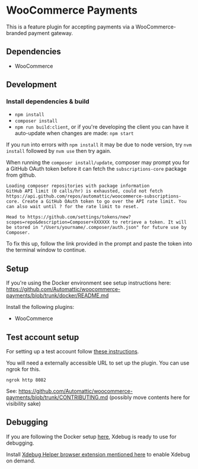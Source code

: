 # WooCommerce Payments

This is a feature plugin for accepting payments via a WooCommerce-branded payment gateway.

## Dependencies

-   WooCommerce

## Development

### Install dependencies & build

-   `npm install` 
-   `composer install`
-   `npm run build:client`, or if you're developing the client you can have it auto-update when changes are made: `npm start`

If you run into errors with `npm install` it may be due to node version, try `nvm install` followed by `nvm use` then try again.

When running the `composer install/update`, composer may prompt you for a GitHub OAuth token before it can fetch the `subscriptions-core` package from github.

```
Loading composer repositories with package information
GitHub API limit (0 calls/hr) is exhausted, could not fetch https://api.github.com/repos/automattic/woocommerce-subscriptions-core. Create a GitHub OAuth token to go over the API rate limit. You can also wait until ? for the rate limit to reset.

Head to https://github.com/settings/tokens/new?scopes=repo&description=Composer+XXXXXX to retrieve a token. It will be stored in "/Users/yourname/.composer/auth.json" for future use by Composer.
````

To fix this up, follow the link provided in the prompt and paste the token into the terminal window to continue.

## Setup

If you're using the Docker environment see setup instructions here:
https://github.com/Automattic/woocommerce-payments/blob/trunk/docker/README.md

Install the following plugins:

-   WooCommerce

## Test account setup

For setting up a test account follow [these instructions](https://woocommerce.com/document/payments/testing/dev-mode/).

You will need a externally accessible URL to set up the plugin. You can use ngrok for this.

`ngrok http 8082`

See: https://github.com/Automattic/woocommerce-payments/blob/trunk/CONTRIBUTING.md (possibly move contents here for visibility sake)

## Debugging

If you are following the Docker setup [here](https://github.com/Automattic/woocommerce-payments/blob/trunk/docker/README.md), Xdebug is ready to use for debugging.

Install [Xdebug Helper browser extension mentioned here](https://xdebug.org/docs/remote) to enable Xdebug on demand.
